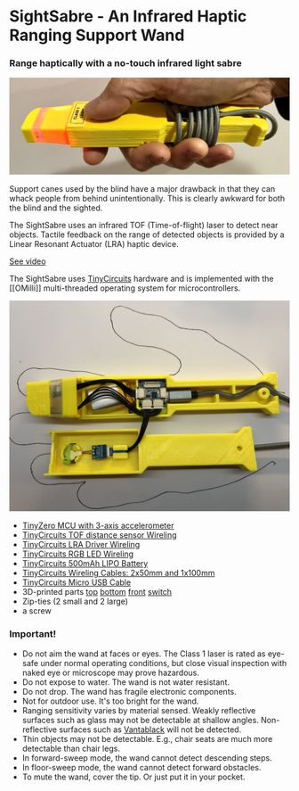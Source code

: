 # SightSabre - An Infrared Haptic Ranging Support Wand 
### Range haptically with a no-touch infrared light sabre
<a href="https://raw.githubusercontent.com/oyamist/om-ranger/master/assets/sight-saber.jpg"><img src="https://raw.githubusercontent.com/oyamist/om-ranger/master/assets/sight-saber.jpg" width=800px/></a>

Support canes used by the blind have a major drawback in that
they can whack people from behind unintentionally.  This is clearly
awkward for both the blind and the sighted.

The SightSabre uses an infrared TOF (Time-of-flight) laser 
to detect near objects.
Tactile feedback on the range of detected objects is provided by
a Linear Resonant Actuator (LRA) haptic device.

[See video](https://youtu.be/uYHzJQGOatI)

The SightSabre uses [TinyCircuits](https://tinycircuits.com) hardware
and is implemented with the [[OMilli]] multi-threaded operating system
for microcontrollers.

<a href="https://raw.githubusercontent.com/oyamist/om-ranger/master/assets/sight-saber-parts.jpg"><img src="https://raw.githubusercontent.com/oyamist/om-ranger/master/assets/sight-saber-parts.jpg" width=800px/></a>

* [TinyZero MCU with 3-axis accelerometer](https://tinycircuits.com/products/tinyzero-processor)
* [TinyCircuits TOF distance sensor Wireling](https://tinycircuits.com/products/tof-distance-sensor-wireling-vl53l0x)
* [TinyCircuits LRA Driver Wireling](https://tinycircuits.com/products/lra-wireling-drv2605)
* [TinyCircuits RGB LED Wireling](https://tinycircuits.com/products/serial-rgb-led-wireling)
* [TinyCircuits 500mAh LIPO Battery](https://tinycircuits.com/products/lithium-ion-polymer-battery-3-7v-500mah)
* [TinyCircuits Wireling Cables: 2x50mm and 1x100mm](https://tinycircuits.com/products/5-pin-extension-cable)
* [TinyCircuits Micro USB Cable](https://tinycircuits.com/products/micro-usb-cable-3-feet)
* 3D-printed parts [top](https://github.com/oyamist/om-ranger/blob/master/3dp/cubify/case-top.stl) [bottom](https://github.com/oyamist/om-ranger/blob/master/3dp/cubify/case-bot.stl) [front](https://github.com/oyamist/om-ranger/blob/master/3dp/cubify/case-front.stl) [switch](https://github.com/oyamist/om-ranger/blob/master/3dp/cubify/switch.stl)
* Zip-ties (2 small and 2 large)
* a screw

### Important!

* Do not aim the wand at faces or eyes. The Class 1 laser is rated as eye-safe 
  under normal operating conditions, but close visual inspection with naked eye
  or microscope may prove hazardous.
* Do not expose to water. The wand is not water resistant.
* Do not drop. The wand has fragile electronic components.
* Not for outdoor use. It's too bright for the wand.
* Ranging sensitivity varies by material sensed. Weakly reflective surfaces
  such as glass may not be detectable at shallow angles.
  Non-reflective surfaces such as 
  [Vantablack](https://en.wikipedia.org/wiki/Vantablack) will not be 
  detected.
* Thin objects may not be detectable. E.g., chair seats are 
  much more detectable than chair legs. 
* In forward-sweep mode, the wand cannot detect descending steps.
* In floor-sweep mode, the wand cannot detect forward obstacles.
* To mute the wand, cover the tip. Or just put it in your pocket.
